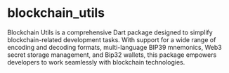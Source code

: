# blockchain_utils
 Blockchain Utils is a comprehensive Dart package designed to simplify blockchain-related development tasks. With support for a wide range of encoding and decoding formats, multi-language BIP39 mnemonics, Web3 secret storage management, and Bip32 wallets, this package empowers developers to work seamlessly with blockchain technologies.
